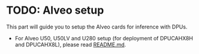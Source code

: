 # TODO: Alveo setup

This part will guide you to setup the Alveo cards for inference with DPUs.

* For Alveo U50, U50LV and U280 setup (for deployment of DPUCAHX8H and DPUCAHX8L), please read [README.md](./u50_u50lv_u280/README.md).
